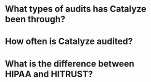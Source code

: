 # What types of audits has Catalyze been through?

# How often is Catalyze audited?

# What is the difference between HIPAA and HITRUST?
